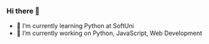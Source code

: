 ### Hi there 👋

- 🌱 I’m currently learning Python at SoftUni
- 🔭 I’m currently working on Python, JavaScript, Web Development
